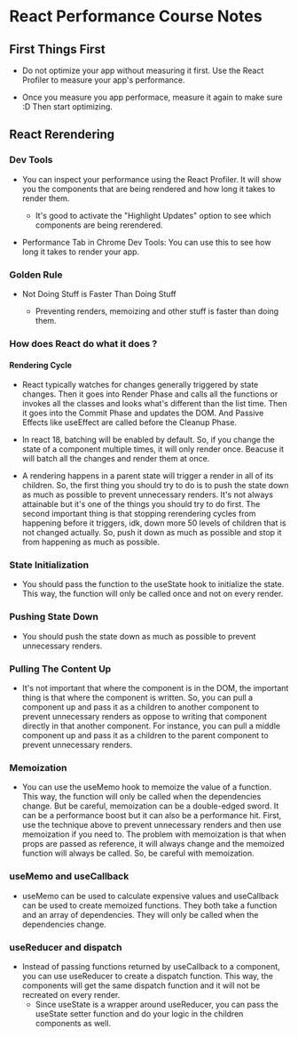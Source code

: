 # React Performance Course Notes

## First Things First

- Do not optimize your app without measuring it first. Use the React Profiler to measure your app's performance.

- Once you measure you app performace, measure it again to make sure :D Then start optimizing.

## React Rerendering

### Dev Tools

- You can inspect your performance using the React Profiler. It will show you the components that are being rendered and how long it takes to render them.
    - It's good to activate the "Highlight Updates" option to see which components are being rerendered.

- Performance Tab in Chrome Dev Tools: You can use this to see how long it takes to render your app.

### Golden Rule

- Not Doing Stuff is Faster Than Doing Stuff

  - Preventing renders, memoizing and other stuff is faster than doing them.


### How does React do what it does ? 

#### Rendering Cycle

- React typically watches for changes generally triggered by state changes. Then it goes into Render Phase and calls all the functions or invokes all the classes and looks what's different than the list time. Then it goes into the Commit Phase and updates the DOM. And Passive Effects like useEffect are called before the Cleanup Phase.


- In react 18, batching will be enabled by default. So, if you change the state of a component multiple times, it will only render once. Beacuse it will batch all the changes and render them at once.

- A rendering happens in a parent state will trigger a render in all of its children. So, the first thing you should try to do is to push the state down as much as possible to prevent unnecessary renders. It's not always attainable but it's one of the things you should try to do first. The second important thing is that stopping rerendering cycles from happening before it triggers, idk, down more 50 levels of children that is not changed actually. So, push it down as much as possible and stop it from happening as much as possible.


### State Initialization

- You should pass the function to the useState hook to initialize the state. This way, the function will only be called once and not on every render.


### Pushing State Down

- You should push the state down as much as possible to prevent unnecessary renders. 

### Pulling The Content Up

- It's not important that where the component is in the DOM, the important thing is that where the component is written. So, you can pull a component up and pass it as a children to another component to prevent unnecessary renders as oppose to writing that component directly in that another component. For instance, you can pull a middle component up and pass it as a children to the parent component to prevent unnecessary renders.

### Memoization

- You can use the useMemo hook to memoize the value of a function. This way, the function will only be called when the dependencies change. But be careful, memoization can be a double-edged sword. It can be a performance boost but it can also be a performance hit. First, use the technique above to prevent unnecessary renders and then use memoization if you need to. The problem with memoization is that when props are passed as reference, it will always change and the memoized function will always be called. So, be careful with memoization.

### useMemo and useCallback

- useMemo can be used to calculate expensive values and useCallback can be used to create memoized functions. They both take a function and an array of dependencies. They will only be called when the dependencies change.

### useReducer and dispatch

- Instead of passing functions returned by useCallback to a component, you can use useReducer to create a dispatch function. This way, the components will get the same dispatch function and it will not be recreated on every render.
  - Since useState is a wrapper around useReducer, you can pass the useState setter function and do your logic in the children components as well.